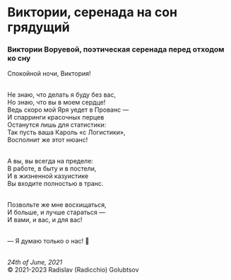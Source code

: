 <style>p{text-align:left}</style>
# Виктории, серенада на сон грядущий

### Виктории Воруевой, поэтическая серенада перед отходом ко сну

Спокойной ночи, Виктория!<br />

<br />Не знаю, что делать я буду без вас,<br />
Но знаю, что вы в моем сердце!<br />
Ведь скоро мой Яря уедет в Прованс &mdash;<br />
И спарринги красочных перцев<br />
Останутся лишь для статистики:<br />
Так пусть ваша Кароль &laquo;с Логистики&raquo;,<br />
Восполнит же этот нюанс!

<br />А вы, вы всегда на пределе:<br />
В работе, в быту и в постели,<br />
И в жизненной казуистике<br />
Вы входите полностью в транс.

<br />Позвольте же мне восхищаться,<br />
И больше, и лучше стараться &mdash;<br />
И вами, и вас, и для вас!

<br />&mdash; Я думаю только о нас! :blue_heart:

<br />*24th of June, 2021*<br />
&copy; 2021-2023 Radislav (Radicchio) Golubtsov
